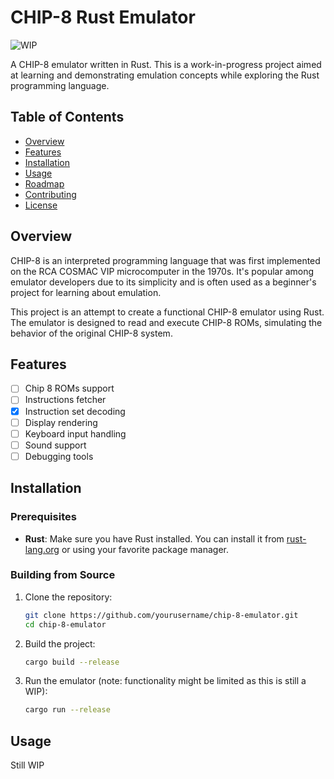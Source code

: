 # CHIP-8 Rust Emulator

![WIP](https://img.shields.io/badge/status-WIP-yellow)

A CHIP-8 emulator written in Rust. This is a work-in-progress project aimed at learning and demonstrating emulation concepts while exploring the Rust programming language.

## Table of Contents

- [Overview](#overview)
- [Features](#features)
- [Installation](#installation)
- [Usage](#usage)
- [Roadmap](#roadmap)
- [Contributing](#contributing)
- [License](#license)

## Overview

CHIP-8 is an interpreted programming language that was first implemented on the RCA COSMAC VIP microcomputer in the 1970s. It's popular among emulator developers due to its simplicity and is often used as a beginner's project for learning about emulation.

This project is an attempt to create a functional CHIP-8 emulator using Rust. The emulator is designed to read and execute CHIP-8 ROMs, simulating the behavior of the original CHIP-8 system.

## Features

- [ ] Chip 8 ROMs support
- [ ] Instructions fetcher
- [x] Instruction set decoding
- [ ] Display rendering
- [ ] Keyboard input handling
- [ ] Sound support
- [ ] Debugging tools

## Installation

### Prerequisites

- **Rust**: Make sure you have Rust installed. You can install it from [rust-lang.org](https://www.rust-lang.org/) or using your favorite package manager.

### Building from Source

1. Clone the repository:

    ```bash
    git clone https://github.com/yourusername/chip-8-emulator.git
    cd chip-8-emulator
    ```

2. Build the project:

    ```bash
    cargo build --release
    ```

3. Run the emulator (note: functionality might be limited as this is still a WIP):

    ```bash
    cargo run --release
    ```

## Usage

Still WIP
